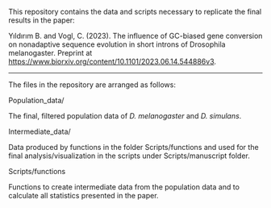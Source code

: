 This repository contains the data and scripts necessary to replicate the final results in the paper:

Yıldırım B. and Vogl, C. (2023). The influence of GC-biased gene conversion on nonadaptive sequence evolution in short introns of Drosophila melanogaster. Preprint at https://www.biorxiv.org/content/10.1101/2023.06.14.544886v3.

----
The files in the repository are arranged as follows: 

Population_data/

The final, filtered population data of *D. melanogaster* and *D. simulans*.

Intermediate_data/

Data produced by functions in the folder Scripts/functions and used for the final analysis/visualization in the scripts under Scripts/manuscript folder.

Scripts/functions

Functions to create intermediate data from the population data and to calculate all statistics presented in the paper.
